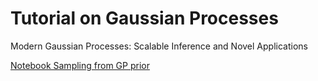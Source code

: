 # Tutorial on Gaussian Processes
Modern Gaussian Processes: Scalable Inference and Novel Applications

[Notebook Sampling from GP prior](#notebooks/gp-priors.ipynb)
